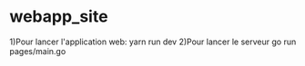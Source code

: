 # webapp_site
1)Pour lancer l'application web: yarn run dev
2)Pour lancer le serveur go run pages/main.go
